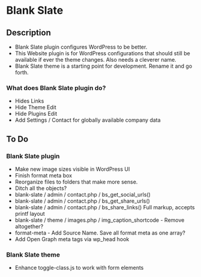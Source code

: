 # Blank Slate #

## Description ##

- Blank Slate plugin configures WordPress to be better.
- This Website plugin is for WordPress configurations that should still be available if ever the theme changes. Also needs a cleverer name.
- Blank Slate theme is a starting point for development. Rename it and go forth.

### What does Blank Slate plugin do? ###

- Hides Links
- Hide Theme Edit
- Hide Plugins Edit
- Add Settings / Contact for globally available company data

## To Do ##

### Blank Slate plugin ###

- Make new image sizes visible in WordPress UI
- Finish format meta box
- Reorganize files to folders that make more sense.
- Ditch all the objects?
- blank-slate / admin / contact.php / bs_get_social_urls()
- blank-slate / admin / contact.php / bs_get_share_urls()
- blank-slate / admin / contact.php / bs_share_links() Full markup, accepts printf layout
- blank-slate / theme / images.php / img_caption_shortcode - Remove altogether?
- format-meta - Add Source Name. Save all format meta as one array?
- Add Open Graph meta tags via wp_head hook

### Blank Slate theme ###

- Enhance toggle-class.js to work with form elements
